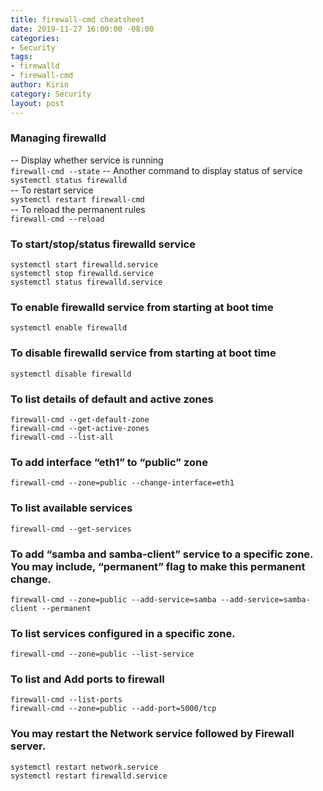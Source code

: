```yaml
---
title: firewall-cmd cheatsheet
date: 2019-11-27 16:00:00 -08:00
categories:
- Security
tags:
- firewalld
- firewall-cmd
author: Kirin
category: Security
layout: post
---
```


### Managing firewalld  
-- Display whether service is running  
`firewall-cmd --state` 
-- Another command to display status of service  
`systemctl status firewalld`  
-- To restart service  
`systemctl restart firewall-cmd`  
-- To reload the permanent rules  
`firewall-cmd --reload`  

### To start/stop/status firewalld service  
`systemctl start firewalld.service`  
`systemctl stop firewalld.service`  
`systemctl status firewalld.service`  

### To enable firewalld service from starting at boot time  
`systemctl enable firewalld`  

### To disable firewalld service from starting at boot time  
`systemctl disable firewalld`  

### To list details of default and active zones  
`firewall-cmd --get-default-zone`  
`firewall-cmd --get-active-zones`  
`firewall-cmd --list-all`  

### To add interface “eth1” to “public” zone  
`firewall-cmd --zone=public --change-interface=eth1`  

### To list available services  
`firewall-cmd --get-services`  

### To add “samba and samba-client” service to a specific zone. You may include, “permanent” flag to make this permanent change.  
`firewall-cmd --zone=public --add-service=samba --add-service=samba-client --permanent`  

### To list services configured in a specific zone.  
`firewall-cmd --zone=public --list-service`  

### To list and Add ports to firewall  
`firewall-cmd --list-ports`  
`firewall-cmd --zone=public --add-port=5000/tcp`  

### You may restart the Network service followed by Firewall server.  
`systemctl restart network.service`  
`systemctl restart firewalld.service`  
